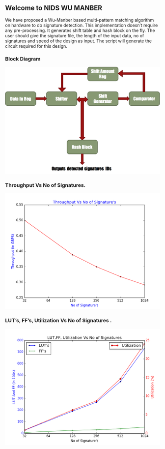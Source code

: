 ## Welcome to NIDS WU MANBER

We have proposed a Wu-Manber based multi-pattern matching algorithm on hardware to do signature detection. This implementation doesn’t require any pre-processing. It generates shift table and hash block on the fly. The user should give the signature file, the length of the input data, no of signatures and speed of the design as input. The script will generate the circuit required for this design.
### Block Diagram
![Alt text](/img/fullblock.jpg?raw=true "Optional Title")
### Throughput Vs No of Signatures.
![Alt text](/img/Throughput.png?raw=true "Optional Title")
### LUT’s, FF’s, Utilization Vs No of Signatures .
![Alt text](/img/graph1.png?raw=true "Optional Title")

